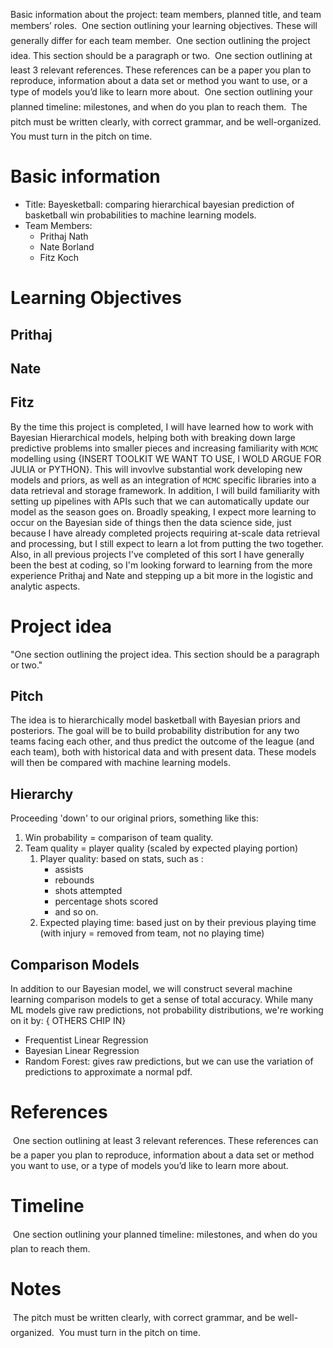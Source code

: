 Basic information about the project: team members, planned title, and team members’ roles.
 One section outlining your learning objectives.
These will generally differ for each team member.
 One section outlining the project idea. This section should be a paragraph or two.
 One section outlining at least 3 relevant references. These references can be a paper you plan to
reproduce, information about a data set or method you want to use, or a type of models you’d like to
learn more about.
 One section outlining your planned timeline: milestones, and when do you plan to reach them.
 The pitch must be written clearly, with correct grammar, and be well-organized.
 You must turn in the pitch on time.

# Basic information

-   Title: Bayesketball: comparing hierarchical bayesian prediction of basketball win probabilities to machine learning models.
-   Team Members:
    -   Prithaj Nath
    -   Nate Borland
    -   Fitz Koch

# Learning Objectives

## Prithaj

## Nate

## Fitz

By the time this project is completed, I will have learned how to work with Bayesian Hierarchical models, helping both with breaking down large predictive problems into smaller pieces and increasing familiarity with `MCMC` modelling using {INSERT TOOLKIT WE WANT TO USE, I WOLD ARGUE FOR JULIA or PYTHON}. This will invovlve substantial work developing new models and priors, as well as an integration of `MCMC` specific libraries into a data retrieval and storage framework. In addition, I will build familiarity with setting up pipelines with APIs such that we can automatically update our model as the season goes on. Broadly speaking, I expect more learning to occur on the Bayesian side of things then the data science side, just because I have already completed projects requiring at-scale data retrieval and processing, but I still expect to learn a lot from putting the two together. Also, in all previous projects I've completed of this sort I have generally been the best at coding, so I'm looking forward to learning from the more experience Prithaj and Nate and stepping up a bit more in the logistic and analytic aspects.

# Project idea

"One section outlining the project idea. This section should be a paragraph or two."

## Pitch

The idea is to hierarchically model basketball with Bayesian priors and posteriors. The goal will be to build probability distribution for any two teams facing each other, and thus predict the outcome of the league (and each team), both with historical data and with present data. These models will then be compared with machine learning models.

## Hierarchy

Proceeding 'down' to our original priors, something like this:

1. Win probability = comparison of team quality.
2. Team quality = player quality (scaled by expected playing portion)
    1. Player quality: based on stats, such as :
        - assists
        - rebounds
        - shots attempted
        - percentage shots scored
        - and so on.
    2. Expected playing time: based just on by their previous playing time (with injury = removed from team, not no playing time)

## Comparison Models

In addition to our Bayesian model, we will construct several machine learning comparison models to get a sense of total accuracy. While many ML models give raw predictions, not probability distributions, we're working on it by: { OTHERS CHIP IN}

-   Frequentist Linear Regression
-   Bayesian Linear Regression
-   Random Forest: gives raw predictions, but we can use the variation of predictions to approximate a normal pdf.

# References

 One section outlining at least 3 relevant references. These references can be a paper you plan to
reproduce, information about a data set or method you want to use, or a type of models you’d like to
learn more about.

# Timeline

 One section outlining your planned timeline: milestones, and when do you plan to reach them.

# Notes

 The pitch must be written clearly, with correct grammar, and be well-organized.
 You must turn in the pitch on time.

